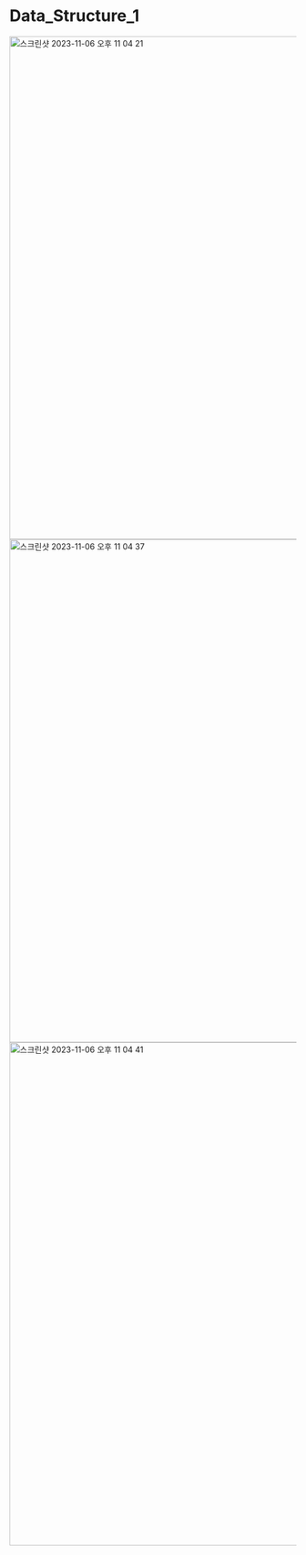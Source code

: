 # Data_Structure_1
<img width="882" alt="스크린샷 2023-11-06 오후 11 04 21" src="https://github.com/KIMMIN5/Data_Structure_1/assets/121488861/e012c7d7-1b37-43f8-bcdb-8df392e90e04">
<img width="882" alt="스크린샷 2023-11-06 오후 11 04 37" src="https://github.com/KIMMIN5/Data_Structure_1/assets/121488861/c5ffe160-fdfb-440f-acd2-cbab59ae3bbb">
<img width="882" alt="스크린샷 2023-11-06 오후 11 04 41" src="https://github.com/KIMMIN5/Data_Structure_1/assets/121488861/637a4f7c-f396-4a99-ac62-ed4d3545077e">
